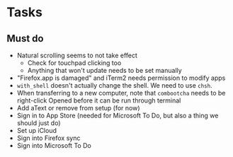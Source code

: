 # Tasks

## Must do

- Natural scrolling seems to not take effect
  - Check for touchpad clicking too
  - Anything that won't update needs to be set manually
- "Firefox.app is damaged" and iTerm2 needs permission to modify apps
- `with_shell` doesn't actually change the shell. We need to use `chsh`.
- When transferring to a new computer, note that `combootcha` needs to be right-click Opened before it can be run through terminal
- Add aText or remove from setup (for now)
- Sign in to App Store (needed for Microsoft To Do, but also a thing we should just do)
- Set up iCloud
- Sign into Firefox sync
- Sign into Microsoft To Do
